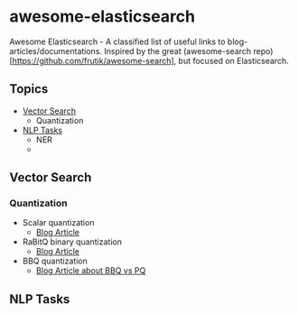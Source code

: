 # awesome-elasticsearch
Awesome Elasticsearch - A classified list of useful links to blog-articles/documentations.
Inspired by the great (awesome-search repo)[https://github.com/frutik/awesome-search], but focused on Elasticsearch.

## Topics

* [Vector Search](##vector-search)
  * Quantization
* [NLP Tasks](##nlp-tasks)
  * NER
  * 

## Vector Search

### Quantization
* Scalar quantization
  * [Blog Article](https://www.elastic.co/search-labs/blog/evaluating-scalar-quantization)
* RaBitQ binary quantization
  * [Blog Article](https://www.elastic.co/search-labs/blog/rabitq-explainer-101)
* BBQ quantization
  * [Blog Article about BBQ vs PQ](https://www.elastic.co/search-labs/blog/bit-vectors-elasticsearch-bbq-vs-pq)

## NLP Tasks

